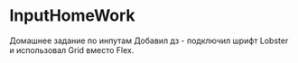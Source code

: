 # InputHomeWork
Домашнее задание по инпутам
Добавил дз  - подключил шрифт Lobster и использовал Grid вместо Flex. 
